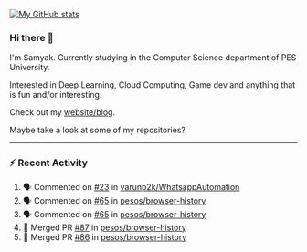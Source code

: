 [![My GitHub stats](https://github-readme-stats.vercel.app/api?username=Samyak2&count_private=true&show_icons=true&theme=gruvbox)](https://github.com/anuraghazra/github-readme-stats)

### Hi there 👋

I'm Samyak. Currently studying in the Computer Science department of PES University.

Interested in Deep Learning, Cloud Computing, Game dev and anything that is fun and/or interesting.

Check out my [website/blog](https://samyak2.github.io/).

Maybe take a look at some of my repositories?

---

### :zap: Recent Activity

<!--START_SECTION:activity-->
1. 🗣 Commented on [#23](https://github.com/varunp2k/WhatsappAutomation/issues/23) in [varunp2k/WhatsappAutomation](https://github.com/varunp2k/WhatsappAutomation)
2. 🗣 Commented on [#65](https://github.com/pesos/browser-history/issues/65) in [pesos/browser-history](https://github.com/pesos/browser-history)
3. 🗣 Commented on [#65](https://github.com/pesos/browser-history/issues/65) in [pesos/browser-history](https://github.com/pesos/browser-history)
4. 🎉 Merged PR [#87](https://github.com/pesos/browser-history/pull/87) in [pesos/browser-history](https://github.com/pesos/browser-history)
5. 🎉 Merged PR [#86](https://github.com/pesos/browser-history/pull/86) in [pesos/browser-history](https://github.com/pesos/browser-history)
<!--END_SECTION:activity-->
